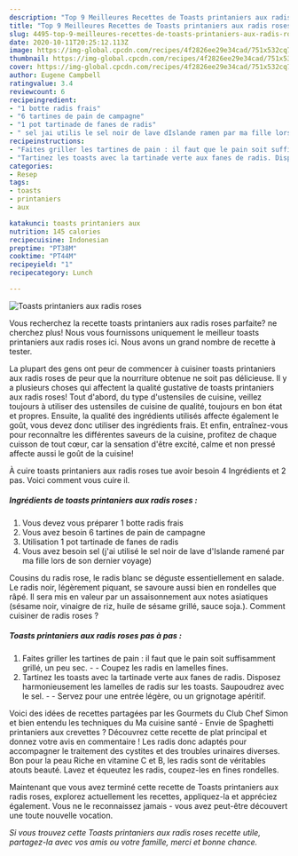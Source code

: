 ```yaml
---
description: "Top 9 Meilleures Recettes de Toasts printaniers aux radis roses"
title: "Top 9 Meilleures Recettes de Toasts printaniers aux radis roses"
slug: 4495-top-9-meilleures-recettes-de-toasts-printaniers-aux-radis-roses
date: 2020-10-11T20:25:12.113Z
image: https://img-global.cpcdn.com/recipes/4f2826ee29e34cad/751x532cq70/toasts-printaniers-aux-radis-roses-photo-principale-de-la-recette.jpg
thumbnail: https://img-global.cpcdn.com/recipes/4f2826ee29e34cad/751x532cq70/toasts-printaniers-aux-radis-roses-photo-principale-de-la-recette.jpg
cover: https://img-global.cpcdn.com/recipes/4f2826ee29e34cad/751x532cq70/toasts-printaniers-aux-radis-roses-photo-principale-de-la-recette.jpg
author: Eugene Campbell
ratingvalue: 3.4
reviewcount: 6
recipeingredient:
- "1 botte radis frais"
- "6 tartines de pain de campagne"
- "1 pot tartinade de fanes de radis"
- " sel jai utilis le sel noir de lave dIslande ramen par ma fille lors de son dernier voyage"
recipeinstructions:
- "Faites griller les tartines de pain : il faut que le pain soit suffisamment grillé, un peu sec.  Coupez les radis en lamelles fines."
- "Tartinez les toasts avec la tartinade verte aux fanes de radis. Disposez harmonieusement les lamelles de radis sur les toasts. Saupoudrez avec le sel.  Servez pour une entrée légère, ou un grignotage apéritif."
categories:
- Resep
tags:
- toasts
- printaniers
- aux

katakunci: toasts printaniers aux 
nutrition: 145 calories
recipecuisine: Indonesian
preptime: "PT38M"
cooktime: "PT44M"
recipeyield: "1"
recipecategory: Lunch

---
```



![Toasts printaniers aux radis roses](https://img-global.cpcdn.com/recipes/4f2826ee29e34cad/751x532cq70/toasts-printaniers-aux-radis-roses-photo-principale-de-la-recette.jpg)

Vous recherchez la recette toasts printaniers aux radis roses parfaite? ne cherchez plus! Nous vous fournissons uniquement le meilleur toasts printaniers aux radis roses ici. Nous avons un grand nombre de recette à tester.

La plupart des gens ont peur de commencer à cuisiner toasts printaniers aux radis roses de peur que la nourriture obtenue ne soit pas délicieuse. Il y a plusieurs choses qui affectent la qualité gustative de toasts printaniers aux radis roses! Tout d'abord, du type d'ustensiles de cuisine, veillez toujours à utiliser des ustensiles de cuisine de qualité, toujours en bon état et propres. Ensuite, la qualité des ingrédients utilisés affecte également le goût, vous devez donc utiliser des ingrédients frais. Et enfin, entraînez-vous pour reconnaître les différentes saveurs de la cuisine, profitez de chaque cuisson de tout cœur, car la sensation d'être excité, calme et non pressé affecte aussi le goût de la cuisine!

<!--inarticleads1-->

À cuire toasts printaniers aux radis roses tue avoir besoin 4 Ingrédients et 2 pas. Voici comment vous cuire il.

##### Ingrédients de toasts printaniers aux radis roses :

1. Vous devez vous préparer 1 botte radis frais
1. Vous avez besoin 6 tartines de pain de campagne
1. Utilisation 1 pot tartinade de fanes de radis
1. Vous avez besoin  sel (j&#39;ai utilisé le sel noir de lave d&#39;Islande ramené par ma fille lors de son dernier voyage)


Cousins du radis rose, le radis blanc se déguste essentiellement en salade. Le radis noir, légèrement piquant, se savoure aussi bien en rondelles que râpé. Il sera mis en valeur par un assaisonnement aux notes asiatiques (sésame noir, vinaigre de riz, huile de sésame grillé, sauce soja.). Comment cuisiner de radis roses ? 

<!--inarticleads2-->

##### Toasts printaniers aux radis roses pas à pas :

1. Faites griller les tartines de pain : il faut que le pain soit suffisamment grillé, un peu sec. -  - Coupez les radis en lamelles fines.
1. Tartinez les toasts avec la tartinade verte aux fanes de radis. Disposez harmonieusement les lamelles de radis sur les toasts. Saupoudrez avec le sel. -  - Servez pour une entrée légère, ou un grignotage apéritif.


Voici des idées de recettes partagées par les Gourmets du Club Chef Simon et bien entendu les techniques du Ma cuisine santé - Envie de Spaghetti printaniers aux crevettes ? Découvrez cette recette de plat principal et donnez votre avis en commentaire ! Les radis donc adaptés pour accompagner le traitement des cystites et des troubles urinaires diverses. Bon pour la peau Riche en vitamine C et B, les radis sont de véritables atouts beauté. Lavez et équeutez les radis, coupez-les en fines rondelles. 

<!--inarticleads1-->

<p>
Maintenant que vous avez terminé cette recette de Toasts printaniers aux radis roses, explorez actuellement les recettes, appliquez-la et appréciez également. Vous ne le reconnaissez jamais - vous avez peut-être découvert une toute nouvelle vocation.
</p>

<p>
<i>Si vous trouvez cette Toasts printaniers aux radis roses recette utile, partagez-la avec vos amis ou votre famille, merci et bonne chance.</i>
</p>
